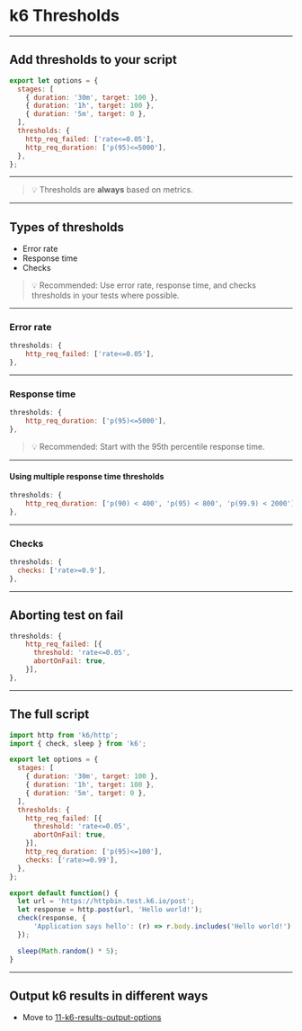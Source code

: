 # k6 Thresholds

---

## Add thresholds to your script

```js [7-10]
export let options = {
  stages: [
    { duration: '30m', target: 100 },
    { duration: '1h', target: 100 },
    { duration: '5m', target: 0 },
  ],
  thresholds: {
    http_req_failed: ['rate<=0.05'],
    http_req_duration: ['p(95)<=5000'],
  },
};
```

---

> 💡 Thresholds are **always** based on metrics.

---

## Types of thresholds

- Error rate
- Response time
- Checks

> 💡 Recommended: Use error rate, response time, and checks thresholds in your tests where possible.

---

### Error rate

```js
thresholds: {
    http_req_failed: ['rate<=0.05'],
},
```

---

### Response time

```js
thresholds: {
    http_req_duration: ['p(95)<=5000'],
},
```

> 💡 Recommended: Start with the 95th percentile response time. 

---

#### Using multiple response time thresholds

```js
thresholds: {
    http_req_duration: ['p(90) < 400', 'p(95) < 800', 'p(99.9) < 2000'],
},
```

---

### Checks

```js
thresholds: {
  checks: ['rate>=0.9'],
},
```

---

## Aborting test on fail

```js
thresholds: {
    http_req_failed: [{
      threshold: 'rate<=0.05',
      abortOnFail: true,
    }],
},
```

---

## The full script

```js
import http from 'k6/http';
import { check, sleep } from 'k6';

export let options = {
  stages: [
    { duration: '30m', target: 100 },
    { duration: '1h', target: 100 },
    { duration: '5m', target: 0 },
  ],
  thresholds: {
    http_req_failed: [{
      threshold: 'rate<=0.05',
      abortOnFail: true,
    }],
    http_req_duration: ['p(95)<=100'],
    checks: ['rate>=0.99'],
  },
};

export default function() {
  let url = 'https://httpbin.test.k6.io/post';
  let response = http.post(url, 'Hello world!');
  check(response, {
      'Application says hello': (r) => r.body.includes('Hello world!')
  });

  sleep(Math.random() * 5);
}
```

---

## Output k6 results in different ways

- Move to [11-k6-results-output-options](?p=11-k6-results-output-options)